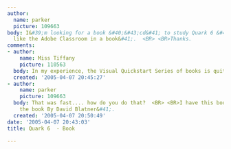 ```yaml
---
author:
  name: parker
  picture: 109663
body: I&#39;m looking for a book &#40;&#43;cd&#41; to study Quark 6 &#40;something
  like the Adobe Classroom in a book&#41;.  <BR> <BR>Thanks.
comments:
- author:
    name: Miss Tiffany
    picture: 110563
  body: In my experience, the Visual Quickstart Series of books is quite good.
  created: '2005-04-07 20:45:27'
- author:
    name: parker
    picture: 109663
  body: That was fast.... how do you do that?  <BR> <BR>I have this book &#40;&#43;
    the book By David Blatner&#41;.
  created: '2005-04-07 20:50:49'
date: '2005-04-07 20:43:03'
title: Quark 6  - Book

---
```

